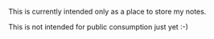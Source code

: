 

This is currently intended only as a place to store my notes. 

This is not intended for public consumption just yet :-)
